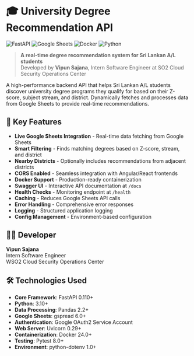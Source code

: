 # 🎓 University Degree Recommendation API

![FastAPI](https://img.shields.io/badge/FastAPI-005571?style=for-the-badge&logo=fastapi)
![Google Sheets](https://img.shields.io/badge/Google%20Sheets-34A853?style=for-the-badge&logo=google-sheets&logoColor=white)
![Docker](https://img.shields.io/badge/Docker-2CA5E0?style=for-the-badge&logo=docker&logoColor=white)
![Python](https://img.shields.io/badge/Python-3776AB?style=for-the-badge&logo=python&logoColor=white)

> **A real-time degree recommendation system for Sri Lankan A/L students**  
> Developed by **Vipun Sajana**, Intern Software Engineer at SO2 Cloud Security Operations Center

A high-performance backend API that helps Sri Lankan A/L students discover university degree programs they qualify for based on their Z-score, subject stream, and district. Dynamically fetches and processes data from Google Sheets to provide real-time recommendations.

## 🌟 Key Features
- **Live Google Sheets Integration** - Real-time data fetching from Google Sheets
- **Smart Filtering** - Finds matching degrees based on Z-score, stream, and district
- **Nearby Districts** - Optionally includes recommendations from adjacent districts
- **CORS Enabled** - Seamless integration with Angular/React frontends
- **Docker Support** - Production-ready containerization
- **Swagger UI** - Interactive API documentation at `/docs`
- **Health Checks** - Monitoring endpoint at `/health`
- **Caching** - Reduces Google Sheets API calls
- **Error Handling** - Comprehensive error responses
- **Logging** - Structured application logging
- **Config Management** - Environment-based configuration

## 👨‍💻 Developer
**Vipun Sajana**  
Intern Software Engineer  
WSO2 Cloud Security Operations Center  

## 🛠 Technologies Used
- **Core Framework**: FastAPI 0.110+
- **Python**: 3.10+
- **Data Processing**: Pandas 2.2+
- **Google Sheets**: gspread 6.0+
- **Authentication**: Google OAuth2 Service Account
- **Web Server**: Uvicorn 0.29+
- **Containerization**: Docker 24.0+
- **Testing**: Pytest 8.0+
- **Environment**: python-dotenv 1.0+

